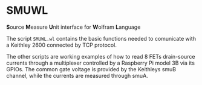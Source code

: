# SMUWL

**S**ource **M**easure **U**nit interface for **W**olfram **L**anguage

The script `SMUWL.wl` contains the basic functions needed to comunicate with a Keithley 2600 connected by TCP protocol. 

The other scripts are working examples of how to read 8 FETs drain-source currents through a multiplexer controlled by a Raspberry Pi model 3B via its GPIOs. The common gate voltage is provided by the Keithleys smuB channel, while the currents are measured through smuA.
